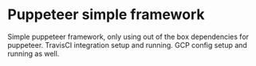 # Puppeteer simple framework

Simple puppeteer framework, only using out of the box dependencies for puppeteer. 
TravisCI integration setup and running. 
GCP config setup and running as well. 

